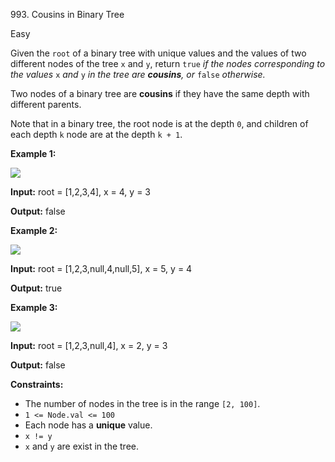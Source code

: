 993\. Cousins in Binary Tree

Easy

Given the `root` of a binary tree with unique values and the values of two different nodes of the tree `x` and `y`, return `true` _if the nodes corresponding to the values_ `x` _and_ `y` _in the tree are **cousins**, or_ `false` _otherwise._

Two nodes of a binary tree are **cousins** if they have the same depth with different parents.

Note that in a binary tree, the root node is at the depth `0`, and children of each depth `k` node are at the depth `k + 1`.

**Example 1:**

![](https://assets.leetcode.com/uploads/2019/02/12/q1248-01.png)

**Input:** root = [1,2,3,4], x = 4, y = 3

**Output:** false

**Example 2:**

![](https://assets.leetcode.com/uploads/2019/02/12/q1248-02.png)

**Input:** root = [1,2,3,null,4,null,5], x = 5, y = 4

**Output:** true

**Example 3:**

![](https://assets.leetcode.com/uploads/2019/02/13/q1248-03.png)

**Input:** root = [1,2,3,null,4], x = 2, y = 3

**Output:** false

**Constraints:**

*   The number of nodes in the tree is in the range `[2, 100]`.
*   `1 <= Node.val <= 100`
*   Each node has a **unique** value.
*   `x != y`
*   `x` and `y` are exist in the tree.